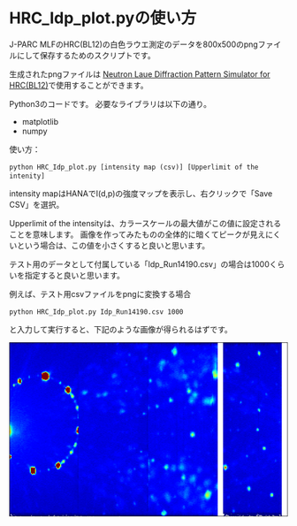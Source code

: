 # HRC_Idp_plot.pyの使い方

J-PARC MLFのHRC(BL12)の白色ラウエ測定のデータを800x500のpngファイルにして保存するためのスクリプトです。

生成されたpngファイルは
[Neutron Laue Diffraction Pattern Simulator for HRC(BL12)](https://nakajima.issp.u-tokyo.ac.jp/tools/hrc_laue_sim/)で使用することができます。

Python3のコードです。
必要なライブラリは以下の通り。

* matplotlib
* numpy

使い方：
````
python HRC_Idp_plot.py [intensity map (csv)] [Upperlimit of the intenity]
````

intensity mapはHANAでI(d,p)の強度マップを表示し、右クリックで「Save CSV」を選択。

Upperlimit of the intensityは、カラースケールの最大値がこの値に設定されることを意味します。
画像を作ってみたものの全体的に暗くてピークが見えにくいという場合は、この値を小さくすると良いと思います。

テスト用のデータとして付属している「Idp_Run14190.csv」の場合は1000くらいを指定すると良いと思います。

例えば、テスト用csvファイルをpngに変換する場合
````
python HRC_Idp_plot.py Idp_Run14190.csv 1000
````
と入力して実行すると、下記のような画像が得られるはずです。

![output](https://raw.githubusercontent.com/taro-nakajima/HRC_Idp_plot/master/Idp_Run14190.png)